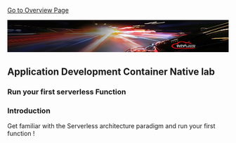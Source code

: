[Go to Overview Page](../AppDevInfra.md)

![](../../common/images/customer.logo2.png)
## Application Development Container Native lab ##
### Run your first serverless Function ###

### Introduction
Get familiar with the Serverless architecture paradigm and run your first function !

